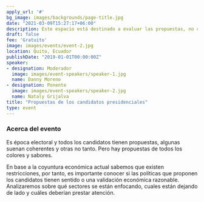 ```yaml
---
apply_url: '#'
bg_image: images/backgrounds/page-title.jpg
date: "2021-03-09T15:27:17+06:00"
description: Este espacio está destinado a evaluar las propuestas, no candidatos, ni partidos.
draft: false
fee: 'Gratuito'
image: images/events/event-2.jpg
location: Quito, Ecuador
publishDate: "2019-01-01T00:00:00Z"
speaker:
- designation: Moderador
  image: images/event-speakers/speaker-1.jpg
  name: Danny Moreno
- designation: Ponente
  image: images/event-speakers/speaker-2.jpg
  name: Nataly Grijalva
title: "Propuestas de los candidatos presidenciales"
type: event
---
```


### Acerca del evento

Es época electoral y todos los candidatos tienen propuestas, algunas suenan coherentes y otras no tanto. Pero hay propuestas de todos los colores y sabores.

En base a la coyuntura económica actual sabemos que existen restricciones, por tanto, es importante conocer si las políticas que proponen los candidatos tienen sentido o una validación económica razonable. Analizaremos sobre qué sectores se están enfocando, cuales están dejando de lado y cuáles deberían prestar atención.

